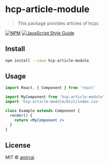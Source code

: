 # hcp-article-module

> This package provides articles of hcps

[![NPM](https://img.shields.io/npm/v/hcp-article-module.svg)](https://www.npmjs.com/package/hcp-article-module) [![JavaScript Style Guide](https://img.shields.io/badge/code_style-standard-brightgreen.svg)](https://standardjs.com)

## Install

```bash
npm install --save hcp-article-module
```

## Usage

```jsx
import React, { Component } from 'react'

import MyComponent from 'hcp-article-module'
import 'hcp-article-module/dist/index.css'

class Example extends Component {
  render() {
    return <MyComponent />
  }
}
```

## License

MIT © [amirraj](https://github.com/amirraj)

